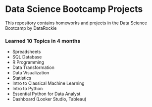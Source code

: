 # Data Science Bootcamp Projects
This repository contains homeworks and projects in the Data Science Bootcamp by DataRockie

### Learned 10 Topics in 4 months

- Spreadsheets
- SQL Database
- R Programming
- Data Transformation
- Data Visualization
- Statistics
- Intro to Classical Machine Learning
- Intro to Python
- Essential Python for Data Analyst
- Dashboard (Looker Studio, Tableau)
